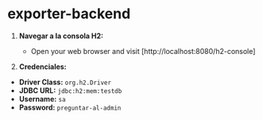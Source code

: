 # exporter-backend

1. **Navegar a la consola H2:**

    - Open your web browser and visit [http://localhost:8080/h2-console]
    
2. **Credenciales:**
- **Driver Class:** `org.h2.Driver`
- **JDBC URL:** `jdbc:h2:mem:testdb`
- **Username:** `sa`
- **Password:** `preguntar-al-admin`